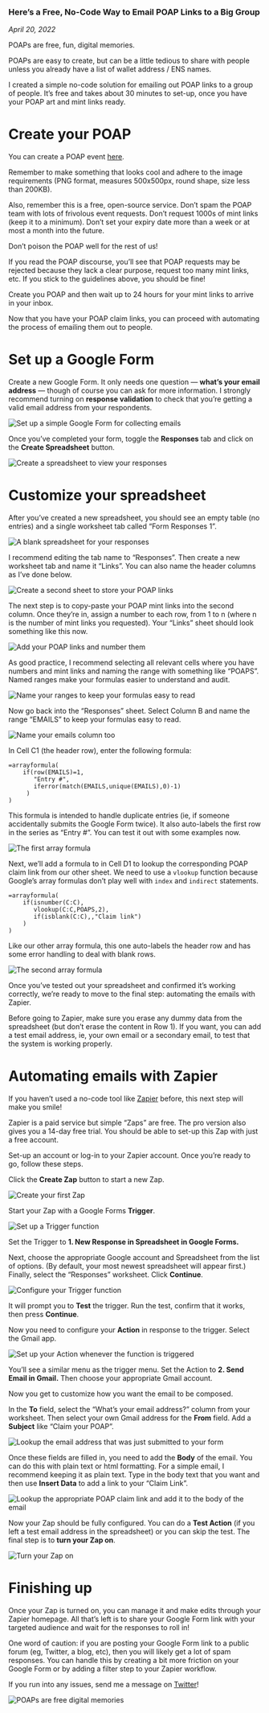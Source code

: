 ### Here’s a Free, No-Code Way to Email POAP Links to a Big Group

*April 20, 2022*

POAPs are free, fun, digital memories.

POAPs are easy to create, but can be a little tedious to share with people unless you already have a list of wallet address / ENS names.

I created a simple no-code solution for emailing out POAP links to a group of people. It’s free and takes about 30 minutes to set-up, once you have your POAP art and mint links ready.

Create your POAP
================

You can create a POAP event [here](https://app.poap.xyz/admin/events/new).

Remember to make something that looks cool and adhere to the image requirements (PNG format, measures 500x500px, round shape, size less than 200KB).

Also, remember this is a free, open-source service. Don’t spam the POAP team with lots of frivolous event requests. Don’t request 1000s of mint links (keep it to a minimum). Don’t set your expiry date more than a week or at most a month into the future.

Don’t poison the POAP well for the rest of us!

If you read the POAP discourse, you’ll see that POAP requests may be rejected because they lack a clear purpose, request too many mint links, etc. If you stick to the guidelines above, you should be fine!

Create you POAP and then wait up to 24 hours for your mint links to arrive in your inbox.

Now that you have your POAP claim links, you can proceed with automating the process of emailing them out to people.

Set up a Google Form
====================

Create a new Google Form. It only needs one question — **what’s your email address** — though of course you can ask for more information. I strongly recommend turning on **response validation** to check that you’re getting a valid email address from your respondents.

![Set up a simple Google Form for collecting emails](https://miro.medium.com/max/1400/1*X_HPQfUnn_bi13k4zVmfuw.png)

Once you’ve completed your form, toggle the **Responses** tab and click on the **Create Spreadsheet** button.

![Create a spreadsheet to view your responses](https://miro.medium.com/max/1400/1*IqMFu1sTFBkBKrRzjJoarA.png)

Customize your spreadsheet
==========================

After you’ve created a new spreadsheet, you should see an empty table (no entries) and a single worksheet tab called “Form Responses 1”.

![A blank spreadsheet for your responses](https://miro.medium.com/max/1400/1*HefZ9MzwK4qDQLqUgPw1Dg.png)

I recommend editing the tab name to “Responses”. Then create a new worksheet tab and name it “Links”. You can also name the header columns as I’ve done below.

![Create a second sheet to store your POAP links](https://miro.medium.com/max/1400/1*j1E8bC0mfhzXyNUr_fq63Q.png)

The next step is to copy-paste your POAP mint links into the second column. Once they’re in, assign a number to each row, from 1 to n (where n is the number of mint links you requested). Your “Links” sheet should look something like this now.

![Add your POAP links and number them](https://miro.medium.com/max/1400/1*s9ui7kS5xYmOjFxVSAZNoQ.png)

As good practice, I recommend selecting all relevant cells where you have numbers and mint links and naming the range with something like “POAPS”. Named ranges make your formulas easier to understand and audit.

![Name your ranges to keep your formulas easy to read](https://miro.medium.com/max/1400/1*NKw4mHdxBjNv45z4lKQsng.png)

Now go back into the “Responses” sheet. Select Column B and name the range “EMAILS” to keep your formulas easy to read.

![Name your emails column too](https://miro.medium.com/max/1400/1*oWqoESyR3nhGDXw7qZydrw.png)

In Cell C1 (the header row), enter the following formula:

```
=arrayformula(  
    if(row(EMAILS)=1,  
       "Entry #",  
       iferror(match(EMAILS,unique(EMAILS),0)-1)  
     )  
)
```

This formula is intended to handle duplicate entries (ie, if someone accidentally submits the Google Form twice). It also auto-labels the first row in the series as “Entry #”. You can test it out with some examples now.

![The first array formula](https://miro.medium.com/max/1400/1*u8SPZG2fCEhcktRt2H3jtQ.png)

Next, we’ll add a formula to in Cell D1 to lookup the corresponding POAP claim link from our other sheet. We need to use a `vlookup` function because Google’s array formulas don’t play well with `index` and `indirect` statements.

```
=arrayformula(  
    if(isnumber(C:C),  
       vlookup(C:C,POAPS,2),  
       if(isblank(C:C),,"Claim link")  
    )  
)
```

Like our other array formula, this one auto-labels the header row and has some error handling to deal with blank rows.

![The second array formula](https://miro.medium.com/max/1400/1*X5xryFt-kr4Uof6f7rh-Ng.png)

Once you’ve tested out your spreadsheet and confirmed it’s working correctly, we’re ready to move to the final step: automating the emails with Zapier.

Before going to Zapier, make sure you erase any dummy data from the spreadsheet (but don’t erase the content in Row 1). If you want, you can add a test email address, ie, your own email or a secondary email, to test that the system is working properly.

Automating emails with Zapier
=============================

If you haven’t used a no-code tool like [Zapier](https://zapier.com/) before, this next step will make you smile!

Zapier is a paid service but simple “Zaps” are free. The pro version also gives you a 14-day free trial. You should be able to set-up this Zap with just a free account.

Set-up an account or log-in to your Zapier account. Once you’re ready to go, follow these steps.

Click the **Create Zap** button to start a new Zap.

![Create your first Zap](https://miro.medium.com/max/1400/1*xfvQ5xllSDYYbJnAEftUfQ.png)

Start your Zap with a Google Forms **Trigger**.

![Set up a Trigger function](https://miro.medium.com/max/1400/1*KrUv4dVcnP_JTi30NQ_GXA.png)

Set the Trigger to **1\. New Response in Spreadsheet in Google Forms.**

Next, choose the appropriate Google account and Spreadsheet from the list of options. (By default, your most newest spreadsheet will appear first.) Finally, select the “Responses” worksheet. Click **Continue**.

![Configure your Trigger function](https://miro.medium.com/max/1400/1*KFPb2XDXDYghzPQi7jrctg.png)

It will prompt you to **Test** the trigger. Run the test, confirm that it works, then press **Continue**.

Now you need to configure your **Action** in response to the trigger. Select the Gmail app.

![Set up your Action whenever the function is triggered](https://miro.medium.com/max/1400/1*lJ-CwLQ9tXxuc0UrsOBbVw.png)

You’ll see a similar menu as the trigger menu. Set the Action to **2\. Send Email in Gmail.** Then choose your appropriate Gmail account.

Now you get to customize how you want the email to be composed.

In the **To** field, select the “What’s your email address?” column from your worksheet. Then select your own Gmail address for the **From** field. Add a **Subject** like “Claim your POAP”.

![Lookup the email address that was just submitted to your form](https://miro.medium.com/max/1400/1*Wboz1RsNySOTVMXpmwwgVA.png)

Once these fields are filled in, you need to add the **Body** of the email. You can do this with plain text or html formatting. For a simple email, I recommend keeping it as plain text. Type in the body text that you want and then use **Insert Data** to add a link to your “Claim Link”.

![Lookup the appropriate POAP claim link and add it to the body of the email](https://miro.medium.com/max/1400/1*uN6oYJuHGH1KBBbWxI4urw.png)

Now your Zap should be fully configured. You can do a **Test Action** (if you left a test email address in the spreadsheet) or you can skip the test. The final step is to **turn your Zap on**.

![Turn your Zap on](https://miro.medium.com/max/1400/1*7arTWyZLC5YmzXT5ZfQu5Q.png)

Finishing up
============

Once your Zap is turned on, you can manage it and make edits through your Zapier homepage. All that’s left is to share your Google Form link with your targeted audience and wait for the responses to roll in!

One word of caution: if you are posting your Google Form link to a public forum (eg, Twitter, a blog, etc), then you will likely get a lot of spam responses. You can handle this by creating a bit more friction on your Google Form or by adding a filter step to your Zapier workflow.

If you run into any issues, send me a message on [Twitter](https://twitter.com/carl_cervone)!

![POAPs are free digital memories](https://miro.medium.com/max/1000/1*kxciyDu7a9_A4zER0fXfmQ.png)